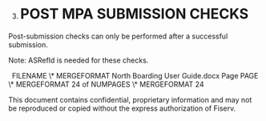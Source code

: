 ﻿

   3. # **POST MPA SUBMISSION CHECKS**
Post-submission checks can only be performed after a successful submission. 

Note: ASRefId is needed for these checks. 



` `FILENAME   \\* MERGEFORMAT North Boarding User Guide.docx		Page  PAGE   \\* MERGEFORMAT 24 of  NUMPAGES   \\* MERGEFORMAT 24

This document contains confidential, proprietary information and may not be reproduced or copied without the express authorization of Fiserv. 
